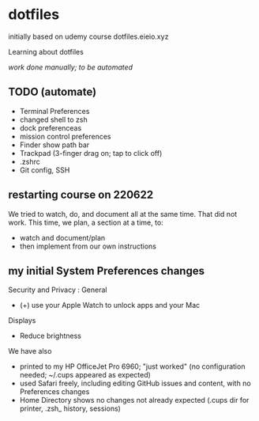# dotfiles
initially based on udemy course dotfiles.eieio.xyz

Learning about dotfiles

*work done manually; to be automated* 
## TODO (automate)
- Terminal Preferences
- changed shell to zsh
- dock preferenceas
- mission control preferences
- Finder show path bar
- Trackpad (3-finger drag on; tap to click off)
- .zshrc
- Git config, SSH

## restarting course on 220622
We tried to watch, do, and document all at the same time.
That did not work.
This time, we plan, a section at a time, to:
- watch and document/plan
- then implement from our own instructions

## my initial System Preferences changes
Security and Privacy : General
- (+) use your Apple Watch to unlock apps and your Mac

Displays
- Reduce brightness

We have also
- printed to my HP OfficeJet Pro 6960; "just worked" (no configuration needed; ~/.cups appeared as expected)
- used Safari freely, including editing GitHub issues and content, with no Preferences changes
- Home Directory shows no changes not already expected (.cups dir for printer, .zsh_ history, sessions)
